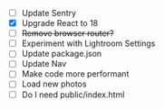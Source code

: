 - [ ] Update Sentry
- [x] Upgrade React to 18
- [ ] ~~Remove browser router?~~
- [ ] Experiment with Lightroom Settings
- [ ] Update package.json
- [ ] Update Nav
- [ ] Make code more performant
- [ ] Load new photos
- [ ] Do I need public/index.html